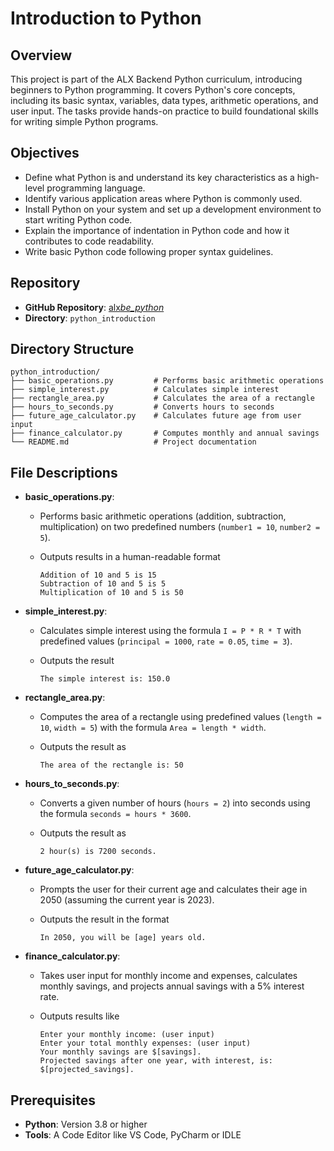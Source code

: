# Introduction to Python

## Overview

This project is part of the ALX Backend Python curriculum, introducing beginners to Python programming. It covers Python's core concepts, including its basic syntax, variables, data types, arithmetic operations, and user input. The tasks provide hands-on practice to build foundational skills for writing simple Python programs.

## Objectives

- Define what Python is and understand its key characteristics as a high-level programming language.
- Identify various application areas where Python is commonly used.
- Install Python on your system and set up a development environment to start writing Python code.
- Explain the importance of indentation in Python code and how it contributes to code readability.
- Write basic Python code following proper syntax guidelines.

## Repository

- **GitHub Repository**: [alx*be_python*](https://github.com/BunnyeNyash/alx_be_python.git)
- **Directory**: `python_introduction`

## Directory Structure

```
python_introduction/
├── basic_operations.py         # Performs basic arithmetic operations
├── simple_interest.py          # Calculates simple interest
├── rectangle_area.py           # Calculates the area of a rectangle
├── hours_to_seconds.py         # Converts hours to seconds
├── future_age_calculator.py    # Calculates future age from user input
├── finance_calculator.py       # Computes monthly and annual savings
└── README.md                   # Project documentation
```


## File Descriptions

- **basic_operations.py**: 
  - Performs basic arithmetic operations (addition, subtraction, multiplication) on two predefined numbers (`number1 = 10`, `number2 = 5`).
  - Outputs results in a human-readable format

        Addition of 10 and 5 is 15
        Subtraction of 10 and 5 is 5
        Multiplication of 10 and 5 is 50

- **simple_interest.py**: 
  - Calculates simple interest using the formula `I = P * R * T` with predefined values (`principal = 1000`, `rate = 0.05`, `time = 3`).
  - Outputs the result

        The simple interest is: 150.0

- **rectangle_area.py**: 
  - Computes the area of a rectangle using predefined values (`length = 10`, `width = 5`) with the formula `Area = length * width`.
  - Outputs the result as

        The area of the rectangle is: 50

- **hours_to_seconds.py**: 
  - Converts a given number of hours (`hours = 2`) into seconds using the formula `seconds = hours * 3600`.
  - Outputs the result as

        2 hour(s) is 7200 seconds.

- **future_age_calculator.py**: 
  - Prompts the user for their current age and calculates their age in 2050 (assuming the current year is 2023).
  - Outputs the result in the format

        In 2050, you will be [age] years old.

- **finance_calculator.py**: 
  - Takes user input for monthly income and expenses, calculates monthly savings, and projects annual savings with a 5% interest rate.
  - Outputs results like
    
        Enter your monthly income: (user input)
        Enter your total monthly expenses: (user input)
        Your monthly savings are $[savings].  
        Projected savings after one year, with interest, is: $[projected_savings].

## Prerequisites

- **Python**: Version 3.8 or higher
- **Tools**: A Code Editor like VS Code, PyCharm or IDLE

